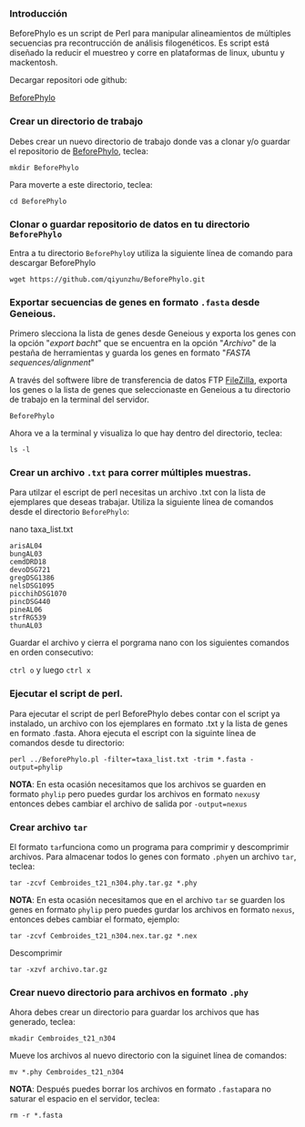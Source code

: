

### Introducción
BeforePhylo es un script de Perl  para manipular alineamientos de múltiples secuencias pra recontrucción de análisis filogenéticos. Es script está diseñado la reducir el muestreo y corre en plataformas de linux, ubuntu y mackentosh.

Decargar repositori ode github:

[BeforePhylo](https://github.com/qiyunzhu/BeforePhylo)

### Crear un directorio de trabajo

Debes crear un nuevo directorio de trabajo donde vas a clonar y/o guardar el repositorio de [BeforePhylo](https://github.com/qiyunzhu/BeforePhylo), teclea:

`mkdir BeforePhylo`

Para moverte a este directorio, teclea:

`cd BeforePhylo`


### Clonar o guardar repositorio de datos en tu directorio `BeforePhylo`

Entra a tu directorio `BeforePhylo`y utiliza la siguiente línea de comando para descargar BeforePhylo

`wget https://github.com/qiyunzhu/BeforePhylo.git`


### Exportar secuencias de genes en formato `.fasta` desde Geneious.

Primero slecciona la lista de genes desde Geneious y exporta los genes con la opción "_export bacht_" que se encuentra en la opción "_Archivo_" de la pestaña de herramientas y guarda los genes en formato "_FASTA sequences/alignment_" 

A través del softwere libre de transferencia de datos FTP [FileZilla](https://filezilla-project.org/download.php), exporta los genes o la lista de genes que seleccionaste en Geneious a tu directorio de trabajo en la terminal del servidor.

 `BeforePhylo`
 
 Ahora ve a la terminal y visualiza lo que hay dentro del directorio, teclea:


`ls -l`

### Crear un archivo `.txt` para correr múltiples muestras. 

Para utilzar el escript de perl necesitas un archivo .txt con la lista de ejemplares que deseas trabajar. Utiliza la siguiente línea de comandos desde el directorio `BeforePhylo`:

nano taxa_list.txt

```
arisAL04
bungAL03
cemdDRD18
devoDSG721
gregDSG1386
nelsDSG1095
picchihDSG1070
pincDSG440
pineAL06
strfRG539
thunAL03
```

Guardar el archivo y cierra el porgrama nano con los siguientes comandos en orden consecutivo:

`ctrl o` y luego `ctrl x`


### Ejecutar el script de perl.

Para ejecutar el script de perl BeforePhylo debes contar con el script ya instalado, un archivo con los ejemplares en formato .txt y la lista de genes en formato .fasta. Ahora ejecuta el escript con la siguinte línea de comandos desde tu directorio:

`perl ../BeforePhylo.pl -filter=taxa_list.txt -trim *.fasta -output=phylip`


**NOTA**: En esta ocasión necesitamos que los archivos se guarden en formato `phylip` pero puedes gurdar los archivos en formato `nexus`y entonces debes cambiar el archivo de salida por `-output=nexus` 

### Crear archivo `tar`

El formato `tar`funciona como un programa para comprimir y descomprimir archivos. Para almacenar todos lo genes con formato `.phy`en un archivo `tar`, teclea:

`tar -zcvf Cembroides_t21_n304.phy.tar.gz *.phy`

**NOTA**: En esta ocasión necesitamos que en el archivo `tar` se guarden los genes en formato `phylip` pero puedes gurdar los archivos en formato `nexus`, entonces debes cambiar el formato, ejemplo: 

`tar -zcvf Cembroides_t21_n304.nex.tar.gz *.nex`

Descomprimir

`tar -xzvf archivo.tar.gz`

### Crear nuevo directorio para archivos en formato `.phy`

Ahora debes crear un directorio para guardar los archivos que has generado, teclea:

`mkadir Cembroides_t21_n304`

Mueve los archivos al nuevo directorio con la siguinet línea de comandos:

`mv *.phy Cembroides_t21_n304`

**NOTA**: Después puedes borrar los archivos en formato `.fasta`para no saturar el espacio en el servidor, teclea:

`rm -r *.fasta`



